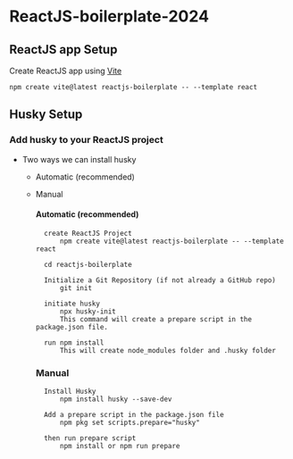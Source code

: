 # ReactJS-boilerplate-2024

## ReactJS app Setup

Create ReactJS app using [Vite](https://vitejs.dev/guide/)

    npm create vite@latest reactjs-boilerplate -- --template react

## Husky Setup

### Add husky to your ReactJS project

- Two ways we can install husky
    - Automatic (recommended)
    - Manual

        #### Automatic (recommended)

            create ReactJS Project
                npm create vite@latest reactjs-boilerplate -- --template react

            cd reactjs-boilerplate

            Initialize a Git Repository (if not already a GitHub repo)
                git init

            initiate husky
                npx husky-init
                This command will create a prepare script in the package.json file.

            run npm install 
                This will create node_modules folder and .husky folder
        
        ### Manual

            Install Husky
                npm install husky --save-dev

            Add a prepare script in the package.json file
                npm pkg set scripts.prepare="husky"
            
            then run prepare script
                npm install or npm run prepare

